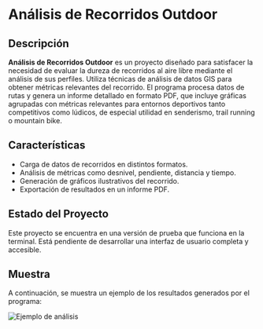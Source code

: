 # Análisis de Recorridos Outdoor

## Descripción

**Análisis de Recorridos Outdoor** es un proyecto diseñado para satisfacer la necesidad de evaluar la dureza de recorridos al aire libre mediante el análisis de sus perfiles. Utiliza técnicas de análisis de datos GIS para obtener métricas relevantes del recorrido. El programa procesa datos de rutas y genera un informe detallado en formato PDF, que incluye gráficas agrupadas con métricas relevantes para entornos deportivos tanto competitivos como lúdicos, de especial utilidad en senderismo, trail running o mountain bike. 

## Características

- Carga de datos de recorridos en distintos formatos.
- Análisis de métricas como desnivel, pendiente, distancia y tiempo.
- Generación de gráficos ilustrativos del recorrido.
- Exportación de resultados en un informe PDF.

## Estado del Proyecto

Este proyecto se encuentra en una versión de prueba que funciona en la terminal. Está pendiente de desarrollar una interfaz de usuario completa y accesible.

## Muestra

A continuación, se muestra un ejemplo de los resultados generados por el programa:

![Ejemplo de análisis](ruta/a/la/imagen.png)
